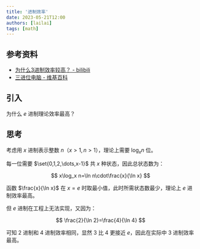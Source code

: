 ```yaml
---
title: '进制效率'
date: 2023-05-21T12:00
authors: [lailai]
tags: [math]
---
```


<!-- truncate -->

## 参考资料

- [为什么3进制效率较高？ - bilibili](https://www.bilibili.com/video/BV1jS4y167h1)
- [三进位电脑 - 维基百科](https://zh.wikipedia.org/zh-cn/三進位電腦)

## 引入

为什么 $e$ 进制理论效率最高？

## 思考

考虑用 $x$ 进制表示整数 $n$（$x>1,n>1$），理论上需要 $\log_x n$ 位。

每一位需要 $\set{0,1,2,\dots,x-1}$ 共 $x$ 种状态，因此总状态数为：

$$
x\log_x n=\ln n\cdot\frac{x}{\ln x}
$$

函数 $\frac{x}{\ln x}$ 在 $x=e$ 时取最小值，此时所需状态数最少，理论上 $e$ 进制效率最高。

<Desmos id="yqv0tbufkv" />

但 $e$ 进制在工程上无法实现，又因为：

$$
\frac{2}{\ln 2}=\frac{4}{\ln 4}
$$

可知 $2$ 进制和 $4$ 进制效率相同，显然 $3$ 比 $4$ 更接近 $e$，因此在实际中 $3$ 进制效率最高。

